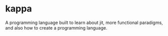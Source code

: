 # kappa
A programming language built to learn about jit, more functional paradigms, and also how to create a programming language. 

